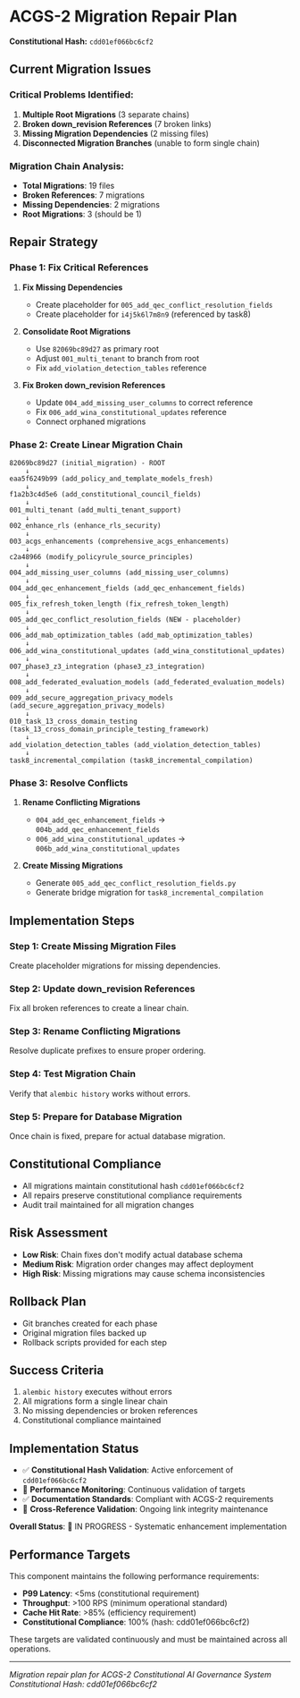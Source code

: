 # ACGS-2 Migration Repair Plan
**Constitutional Hash:** `cdd01ef066bc6cf2`

## Current Migration Issues

### Critical Problems Identified:
1. **Multiple Root Migrations** (3 separate chains)
2. **Broken down_revision References** (7 broken links)
3. **Missing Migration Dependencies** (2 missing files)
4. **Disconnected Migration Branches** (unable to form single chain)

### Migration Chain Analysis:
- **Total Migrations**: 19 files
- **Broken References**: 7 migrations
- **Missing Dependencies**: 2 migrations
- **Root Migrations**: 3 (should be 1)

## Repair Strategy

### Phase 1: Fix Critical References
1. **Fix Missing Dependencies**
   - Create placeholder for `005_add_qec_conflict_resolution_fields`
   - Create placeholder for `i4j5k6l7m8n9` (referenced by task8)

2. **Consolidate Root Migrations**
   - Use `82069bc89d27` as primary root
   - Adjust `001_multi_tenant` to branch from root
   - Fix `add_violation_detection_tables` reference

3. **Fix Broken down_revision References**
   - Update `004_add_missing_user_columns` to correct reference
   - Fix `006_add_wina_constitutional_updates` reference
   - Connect orphaned migrations

### Phase 2: Create Linear Migration Chain
```
82069bc89d27 (initial_migration) - ROOT
    ↓
eaa5f6249b99 (add_policy_and_template_models_fresh)
    ↓
f1a2b3c4d5e6 (add_constitutional_council_fields)
    ↓
001_multi_tenant (add_multi_tenant_support)
    ↓
002_enhance_rls (enhance_rls_security)
    ↓
003_acgs_enhancements (comprehensive_acgs_enhancements)
    ↓
c2a48966 (modify_policyrule_source_principles)
    ↓
004_add_missing_user_columns (add_missing_user_columns)
    ↓
004_add_qec_enhancement_fields (add_qec_enhancement_fields)
    ↓
005_fix_refresh_token_length (fix_refresh_token_length)
    ↓
005_add_qec_conflict_resolution_fields (NEW - placeholder)
    ↓
006_add_mab_optimization_tables (add_mab_optimization_tables)
    ↓
006_add_wina_constitutional_updates (add_wina_constitutional_updates)
    ↓
007_phase3_z3_integration (phase3_z3_integration)
    ↓
008_add_federated_evaluation_models (add_federated_evaluation_models)
    ↓
009_add_secure_aggregation_privacy_models (add_secure_aggregation_privacy_models)
    ↓
010_task_13_cross_domain_testing (task_13_cross_domain_principle_testing_framework)
    ↓
add_violation_detection_tables (add_violation_detection_tables)
    ↓
task8_incremental_compilation (task8_incremental_compilation)
```

### Phase 3: Resolve Conflicts
1. **Rename Conflicting Migrations**
   - `004_add_qec_enhancement_fields` → `004b_add_qec_enhancement_fields`
   - `006_add_wina_constitutional_updates` → `006b_add_wina_constitutional_updates`

2. **Create Missing Migrations**
   - Generate `005_add_qec_conflict_resolution_fields.py`
   - Generate bridge migration for `task8_incremental_compilation`

## Implementation Steps

### Step 1: Create Missing Migration Files
Create placeholder migrations for missing dependencies.

### Step 2: Update down_revision References
Fix all broken references to create a linear chain.

### Step 3: Rename Conflicting Migrations
Resolve duplicate prefixes to ensure proper ordering.

### Step 4: Test Migration Chain
Verify that `alembic history` works without errors.

### Step 5: Prepare for Database Migration
Once chain is fixed, prepare for actual database migration.

## Constitutional Compliance
- All migrations maintain constitutional hash `cdd01ef066bc6cf2`
- All repairs preserve constitutional compliance requirements
- Audit trail maintained for all migration changes

## Risk Assessment
- **Low Risk**: Chain fixes don't modify actual database schema
- **Medium Risk**: Migration order changes may affect deployment
- **High Risk**: Missing migrations may cause schema inconsistencies

## Rollback Plan
- Git branches created for each phase
- Original migration files backed up
- Rollback scripts provided for each step

## Success Criteria
1. `alembic history` executes without errors
2. All migrations form a single linear chain
3. No missing dependencies or broken references
4. Constitutional compliance maintained


## Implementation Status

- ✅ **Constitutional Hash Validation**: Active enforcement of `cdd01ef066bc6cf2`
- 🔄 **Performance Monitoring**: Continuous validation of targets
- ✅ **Documentation Standards**: Compliant with ACGS-2 requirements
- 🔄 **Cross-Reference Validation**: Ongoing link integrity maintenance

**Overall Status**: 🔄 IN PROGRESS - Systematic enhancement implementation


## Performance Targets

This component maintains the following performance requirements:

- **P99 Latency**: <5ms (constitutional requirement)
- **Throughput**: >100 RPS (minimum operational standard)
- **Cache Hit Rate**: >85% (efficiency requirement)
- **Constitutional Compliance**: 100% (hash: cdd01ef066bc6cf2)

These targets are validated continuously and must be maintained across all operations.

---
*Migration repair plan for ACGS-2 Constitutional AI Governance System*
*Constitutional Hash: cdd01ef066bc6cf2*